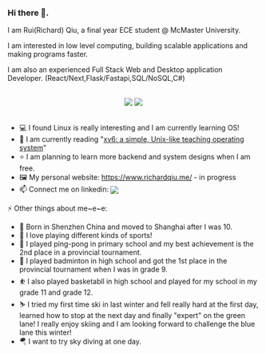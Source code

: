 <div> 
<h3>Hi there 👋.</h3>
 <p>I am Rui(Richard) Qiu, a final year ECE student @ McMaster University. </p>
<p>I am interested in low level computing, building scalable applications and making programs faster. </p>
  <p> I am also an experienced Full Stack Web and Desktop application Developer. (React/Next,Flask/Fastapi,SQL/NoSQL,C#)   </p>
 </p>

  <br/>
</div>


 

<div align="center" >
  <a>
<img src="https://github-readme-stats-nine-sigma-89.vercel.app/api?username=rruiqiu&theme=tokyonight&hide=contribs,issues" />
  </a>
  <a>
<img src="https://github-readme-stats-nine-sigma-89.vercel.app/api/top-langs/?username=rruiqiu&theme=tokyonight&layout=compact&exclude_repo=FreeRTOS&hide=Makefile,Cmake"/> 
  </a>
</div>

<br/>

* 💻 I found Linux is really interesting and I am currently learning OS!
* 📖 I am currently reading "[xv6: a simple, Unix-like teaching operating system](https://pdos.csail.mit.edu/6.828/2021/xv6/book-riscv-rev2.pdf)"
* ⭐ I am planning to learn more backend and system designs when I am free.
* 🖼️ My personal website: https://www.richardqiu.me/ - in progress
* 📫 Connect me on linkedin: <a href="https://www.linkedin.com/in/rruiqiu/">
    <img align="center" src="https://img.shields.io/badge/LinkedIn-Profile-informational?style=social&logo=linkedin&logoColor=blue&label=/in/rui-qiu"/>

</a>


⚡️ Other things about me~e~e:
* 🏡 Born in Shenzhen China and moved to Shanghai after I was 10.
* 🏅 I love playing different kinds of sports!
* 🏓 I played ping-pong in primary school and my best achievement is the 2nd place in a provincial tournament.
* 🏸 I played badminton in high school and got the 1st place in the provincial tournament when I was in grade 9.
* ⛹️‍ I also played basketabll in high school and played for my school in my grade 11 and grade 12.
* ⛷️ I tried my first time ski in last winter and fell really hard at the first day, learned how to stop at the next day and finally "expert" on the green lane! I really enjoy skiing and I am looking forward to challenge the blue lane this winter!
* 🪂 I want to try sky diving at one day.
